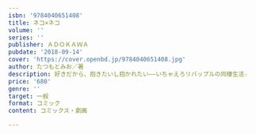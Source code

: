 ```yaml
---
isbn: '9784040651408'
title: ネコ×ネコ
volume: ''
series: ''
publisher: ＡＤＯＫＡＷＡ
pubdate: '2018-09-14'
cover: 'https://cover.openbd.jp/9784040651408.jpg'
author: たつもとみお／著
description: 好きだから、抱きたいし抱かれたい――いちゃえろリバップルの同棲生活☆
price: '680'
genre: ''
target: 一般
format: コミック
content: コミックス・劇画

---
```

